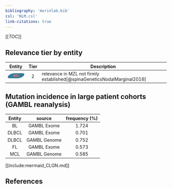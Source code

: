 ```yaml
---
bibliography: 'morinlab.bib'
csl: 'NLM.csl'
link-citations: true
---
```


[[_TOC_]]




## Relevance tier by entity

|Entity|Tier|Description|
|:------:|:----:|--------------------------------------|
|![MZL](images/icons/MZL_tier2.png)|2|relevance in MZL not firmly established[@spinaGeneticsNodalMarginal2016]|


## Mutation incidence in large patient cohorts (GAMBL reanalysis)

|Entity|source |frequency (%)|
|:------:|:----:|:----:|
|BL|GAMBL Exome |1.724 |
|DLBCL|GAMBL Exome |0.701 |
|DLBCL|GAMBL Genome |0.752 |
|FL|GAMBL Exome |0.573 |
|MCL|GAMBL Genome |0.585 |


[[include:mermaid_CLGN.md]]

## References


